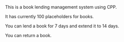 This is a book lending management system using CPP.

It has currently 100 placeholders for books.

You can lend a book for 7 days and extend it to 14 days.

You can return a book.
